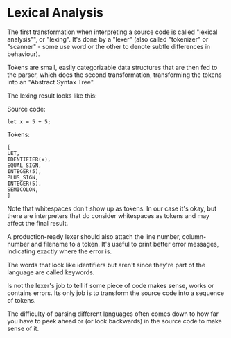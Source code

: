 # Lexical Analysis

The first transformation when interpreting a source code is called "lexical analysis"", or "lexing". It's done by a "lexer" (also called "tokenizer" or "scanner" - some use word or the other to denote subtle differences in behaviour).

Tokens are small, easliy categorizable data structures that are then fed to the parser, which does the second transformation, transforming the tokens into an "Abstract Syntax Tree".

The lexing result looks like this:

Source code:
```
let x = 5 + 5;
```

Tokens:
```
[
LET,
IDENTIFIER(x),
EQUAL_SIGN,
INTEGER(5),
PLUS_SIGN,
INTEGER(5),
SEMICOLON,
]
```

Note that whitespaces don't show up as tokens. In our case it's okay, but there are interpreters that do consider whitespaces as tokens and may affect the final result.

A production-ready lexer should also attach the line number, column-number and filename to a token. It's useful to print better error messages, indicating exactly where the error is.

The words that look like identifiers but aren't since they're part of the language are called keywords.

Is not the lexer's job to tell if some piece of code makes sense, works or contains errors. Its only job is to transform the source code into a sequence of tokens.

The difficulty of parsing different languages often comes down to how far you have to peek ahead or (or look backwards) in the source code to make sense of it.

